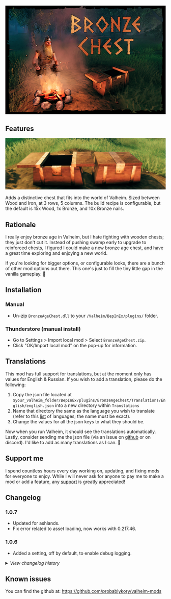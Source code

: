 ![Splash](https://raw.githubusercontent.com/probablykory/valheim-mods/main/BronzeAgeChest/splash.jpg)  

## Features

![Showcase](https://raw.githubusercontent.com/probablykory/valheim-mods/main/BronzeAgeChest/showcase.jpg)  

Adds a distinctive chest that fits into the world of Valheim.  Sized between Wood and Iron, at 3 rows, 5 columns.  The build recipe is configurable, but the default is 15x Wood, 1x Bronze, and 10x Bronze nails.

## Rationale 

I really enjoy bronze age in Valheim, but I hate fighting with wooden chests; they just don't cut it.  Instead of pushing swamp early to upgrade to reinforced chests, I figured I could make a new bronze age chest, and have a great time exploring and enjoying a new world.  

If you're looking for bigger options, or configurable looks, there are a bunch of other mod options out there.  This one's just to fill the tiny little gap in the vanilla gameplay. 🙂

## Installation

### Manual

  * Un-zip `BronzeAgeChest.dll` to your `/Valheim/BepInEx/plugins/` folder.

### Thunderstore (manual install)

  * Go to Settings > Import local mod > Select `BronzeAgeChest.zip`.
  * Click "OK/Import local mod" on the pop-up for information.

## Translations

This mod has full support for translations, but at the moment only has values for English & Russian.  If you wish to add a translation, please do the following:  
 1.  Copy the json file located at `$your_valheim_folder/BepInEx/plugins/BronzeAgeChest/Translations/English/english.json` into a new directory within `Translations`
 2.  Name that directory the same as the language you wish to translate (refer to this [list](https://valheim-modding.github.io/Jotunn/data/localization/language-list.html) of languages; the name must be exact).
 3.  Change the values for all the json keys to what they should be.
 
 Now when you run Valheim, it should see the translations automatically.  Lastly, consider sending me the json file (via an issue on [github](https://github.com/probablykory/valheim-mods) or on discord).  I'd like to add as many translations as I can. 🙂

## Support me

I spend countless hours every day working on, updating, and fixing mods for everyone to enjoy.  While I will never ask for anyone to pay me to make a mod or add a feature, any [support](https://paypal.me/probablyk) is greatly appreciated!

## Changelog

### 1.0.7
 * Updated for ashlands.
 * Fix error related to asset loading, now works with 0.217.46.

### 1.0.6
 * Added a setting, off by default, to enable debug logging.

<details>
<summary><i>View changelog history</i></summary>
<br/>

### 1.0.5
 * Config overhaul across mods.
 * Config changes will now immediately take effect.
 * Mod now responds to Configuration Manager if available, or a config file watcher if not.
 * Added custom drawers when using Configuration Manager.

### 1.0.4
 * Minor fix for Hildir compat.
 * Updated build to require Jotunn 2.12.4

### 1.0.3
 * Adjustment to localization naming
 * Added Russian translation
 * Updated build to require Jotunn 2.12.1

### 1.0.2
 * Minor tweak to the BronzeChest prefab

### 1.0.1
 * Localization revisions.  Plugin now writes default translation to disk, allowing users to modify/add languages.

### 1.0.0
 * Initial Version

 </details>

## Known issues
You can find the github at: https://github.com/probablykory/valheim-mods
